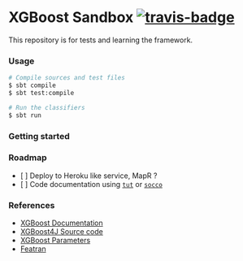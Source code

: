 XGBoost Sandbox [![travis-badge][]][travis]
=======

[travis]:                https://travis-ci.org/mycaule/xgboost-sandbox
[travis-badge]:          https://travis-ci.org/mycaule/xgboost-sandbox.svg?branch=master

This repository is for tests and learning the framework.

### Usage

```sh
# Compile sources and test files
$ sbt compile
$ sbt test:compile

# Run the classifiers
$ sbt run
```

### Getting started

### Roadmap

- [ ] Deploy to Heroku like service, MapR ?
- [ ] Code documentation using [`tut`](https://github.com/tpolecat/tut) or [`socco`](https://github.com/criteo/socco)

### References

* [XGBoost Documentation](https://xgboost.readthedocs.io/en/latest/)
* [XGBoost4J Source code](https://github.com/dmlc/xgboost/tree/master/jvm-packages/xgboost4j/src/main/scala/ml/dmlc/xgboost4j/scala)
* [XGBoost Parameters](https://xgboost.readthedocs.io/en/latest/parameter.html)
* [Featran](https://github.com/spotify/featran)
